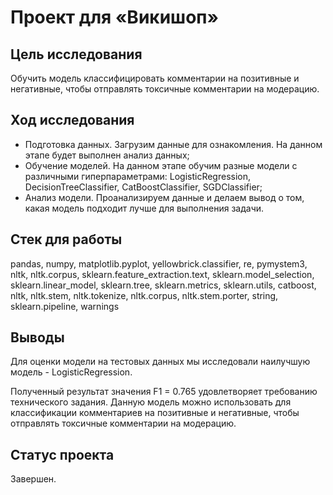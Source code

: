 # Проект для «Викишоп»

## Цель исследования
Обучить модель классифицировать комментарии на позитивные и негативные, чтобы отправлять токсичные комментарии на модерацию. 

## Ход исследования
- Подготовка данных. Загрузим данные для ознакомления. На данном этапе будет выполнен анализ данных;
- Обучение моделей. На данном этапе обучим разные модели с различными гиперпараметрами: LogisticRegression, DecisionTreeClassifier, CatBoostClassifier, SGDClassifier;
- Анализ модели. Проанализируем данные и делаем вывод о том, какая модель подходит лучше для выполнения задачи.

## Стек для работы
pandas, numpy, matplotlib.pyplot, yellowbrick.classifier, re, pymystem3, nltk, nltk.corpus, sklearn.feature_extraction.text, sklearn.model_selection,  sklearn.linear_model, sklearn.tree, sklearn.metrics, sklearn.utils, catboost, nltk, nltk.stem, nltk.tokenize, nltk.corpus, nltk.stem.porter, string, sklearn.pipeline, warnings 

## Выводы
Для оценки модели на тестовых данных мы исследовали наилучшую модель - LogisticRegression.

Полученный результат значения F1 = 0.765 удовлетворяет требованию технического задания. Данную модель можно использовать для классификации комментариев на позитивные и негативные, чтобы отправлять токсичные комментарии на модерацию. 

## Статус проекта
Завершен.
